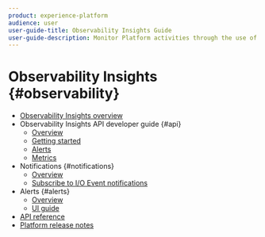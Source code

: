 ```yaml
---
product: experience-platform
audience: user
user-guide-title: Observability Insights Guide
user-guide-description: Monitor Platform activities through the use of statistical metrics and event notifications.
---
```


# Observability Insights {#observability}

* [Observability Insights overview](./home.md)
* Observability Insights API developer guide {#api}
  * [Overview](./api/overview.md)
  * [Getting started](./api/getting-started.md)
  * [Alerts](./api/alerts.md)
  * [Metrics](./api/metrics.md)
* Notifications {#notifications}
  * [Overview](./notifications/overview.md)
  * [Subscribe to I/O Event notifications](./notifications/subscribe.md)
* Alerts {#alerts}
  * [Overview](./alerts/overview.md)
  * [UI guide](./alerts/ui-guide.md)
* [API reference](https://www.adobe.io/apis/experienceplatform/home/api-reference.html#!acpdr/swagger-specs/observability-insights.yaml)
* [Platform release notes](https://www.adobe.com/go/platform-release-notes-en)